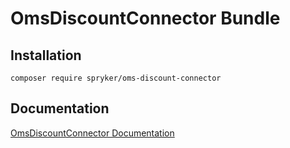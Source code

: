 # OmsDiscountConnector Bundle

## Installation

```
composer require spryker/oms-discount-connector
```

## Documentation

[OmsDiscountConnector Documentation](https://spryker.github.io/oms-discount-connector/index.html)
